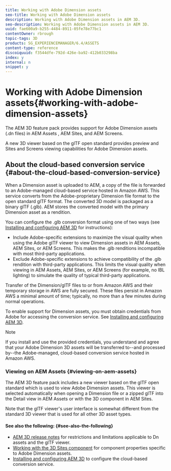 ```yaml
---
title: Working with Adobe Dimension assets
seo-title: Working with Adobe Dimension assets
description: Working with Adobe Dimension assets in AEM 3D.
seo-description: Working with Adobe Dimension assets in AEM 3D.
uuid: fae600a9-b255-4484-8911-05fe78e77bc1
contentOwner: rbrough
topic-tags: 3D
products: SG_EXPERIENCEMANAGER/6.4/ASSETS
content-type: reference
discoiquuid: f3544dfe-792d-426e-ba92-412b033298ba
index: y
internal: n
snippet: y
---
```


# Working with Adobe Dimension assets{#working-with-adobe-dimension-assets}

The AEM 3D feature pack provides support for Adobe Dimension assets (.dn files) in AEM Assets , AEM Sites, and AEM Screens.

A new 3D viewer based on the glTF open standard provides preview and Sites and Screens viewing capabilities for Adobe Dimension assets.

## About the cloud-based conversion service {#about-the-cloud-based-conversion-service}

When a Dimension asset is uploaded to AEM, a copy of the file is forwarded to an Adobe-managed cloud-based service hosted in Amazon AWS. This service converts from the Adobe-proprietary Dimension file format to the open standard glTF format. The converted 3D model is packaged as a binary glTF (.glb). AEM stores the converted model with the primary Dimension asset as a rendition.

You can configure the .glb conversion format using one of two ways (see [Installing and configuring AEM 3D](../../assets/using/install-config-3d.md) for instructions):

* Include Adobe-specific extensions to maximize the visual quality when using the Adobe glTF viewer to view Dimension assets in AEM Assets, AEM Sites, or AEM Screens. This makes the .glb renditions incompatible with most third-party applications.
* Exclude Adobe-specific extensions to achieve compatibility of the .glb rendition with third-party applications. This limits the visual quality when viewing in AEM Assets, AEM Sites, or AEM Screens (for example, no IBL lighting) to simulate the quality of typical third-party applications.

Transfer of the Dimension/glTF files to or from Amazon AWS and their temporary storage in AWS are fully secured. These files persist in Amazon AWS a minimal amount of time; typically, no more than a few minutes during normal operations.

To enable support for Dimension assets, you must obtain credentials from Adobe for accessing the conversion service. See [Installing and configuring AEM 3D](../../assets/using/install-config-3d.md).

>[!NOTE]
>
>If you install and use the provided credentials, you understand and agree that your Adobe Dimension 3D assets will be transferred to--and processed by--the Adobe-managed, cloud-based conversion service hosted in Amazon AWS.

### Viewing on AEM Assets {#viewing-on-aem-assets}

The AEM 3D feature pack includes a new viewer based on the glTF open standard which is used to view Adobe Dimension assets. This viewer is selected automatically when opening a Dimension file or a zipped glTF into the Detail view in AEM Assets or with the 3D component in AEM Sites.

Note that the glTF viewer's user interface is somewhat different from the standard 3D viewer that is used for all other 3D asset types.

#### See also the following: {#see-also-the-following}

* [AEM 3D release notes](../../release-notes/aem3d-release-notes.md) for restrictions and limitations applicable to Dn assets and the glTF viewer.
* [Working with the 3D Sites component](../../assets/using/using-the-3d-sites-component.md) for component properties specific to Adobe Dimension assets.
* [Installing and configuring AEM 3D](../../assets/using/install-config-3d.md) to configure the cloud-based conversion service.

